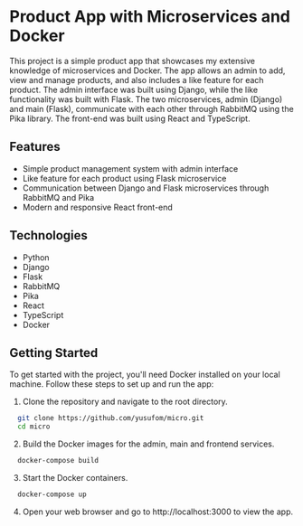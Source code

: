 # Product App with Microservices and Docker
This project is a simple product app that showcases my extensive knowledge of microservices and Docker. The app allows an admin to add, view and manage products, and also includes a like feature for each product. The admin interface was built using Django, while the like functionality was built with Flask. The two microservices, admin (Django) and main (Flask), communicate with each other through RabbitMQ using the Pika library. The front-end was built using React and TypeScript.

## Features
- Simple product management system with admin interface
- Like feature for each product using Flask microservice
- Communication between Django and Flask microservices through RabbitMQ and Pika
- Modern and responsive React front-end

## Technologies
- Python
- Django
- Flask
- RabbitMQ
- Pika
- React
- TypeScript
- Docker

## Getting Started
To get started with the project, you'll need Docker installed on your local machine. Follow these steps to set up and run the app:

1. Clone the repository and navigate to the root directory.
```bash
  git clone https://github.com/yusufom/micro.git
  cd micro
```

2. Build the Docker images for the admin, main and frontend services.
```bash
  docker-compose build
```
3. Start the Docker containers.
```bash
  docker-compose up
```
4. Open your web browser and go to http://localhost:3000 to view the app.




